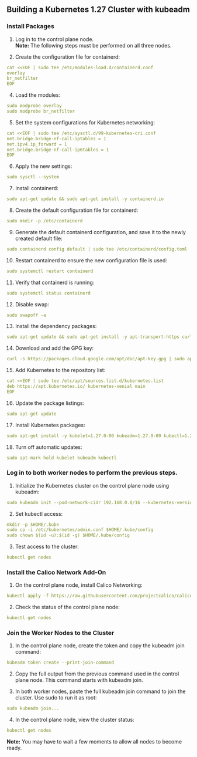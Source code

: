 ## Building a Kubernetes 1.27 Cluster with kubeadm   
   
### Install Packages   
   
1. Log in to the control plane node.   
**Note:** The following steps must be performed on all three nodes.   
   
2. Create the configuration file for containerd:
```yaml 
cat <<EOF | sudo tee /etc/modules-load.d/containerd.conf   
overlay   
br_netfilter   
EOF  
```   
4. Load the modules:   
```yaml 
sudo modprobe overlay   
sudo modprobe br_netfilter   
```
   
5. Set the system configurations for Kubernetes networking:   
```yaml 
cat <<EOF | sudo tee /etc/sysctl.d/99-kubernetes-cri.conf   
net.bridge.bridge-nf-call-iptables = 1   
net.ipv4.ip_forward = 1   
net.bridge.bridge-nf-call-ip6tables = 1   
EOF   
```
   
6. Apply the new settings:   
```yaml 
sudo sysctl --system   
```

7. Install containerd:   
```yaml 
sudo apt-get update && sudo apt-get install -y containerd.io
```

8. Create the default configuration file for containerd:   
```yaml 
sudo mkdir -p /etc/containerd   
```

9. Generate the default containerd configuration, and save it to the newly created default file:   
```yaml
sudo containerd config default | sudo tee /etc/containerd/config.toml   
```

10. Restart containerd to ensure the new configuration file is used:   
```yaml
sudo systemctl restart containerd   
```

11. Verify that containerd is running:   
```yaml
sudo systemctl status containerd   
```
   
12. Disable swap:
```yaml  
sudo swapoff -a  
```
   
13. Install the dependency packages:
```yaml
sudo apt-get update && sudo apt-get install -y apt-transport-https curl
```
   
14. Download and add the GPG key:
```yaml
curl -s https://packages.cloud.google.com/apt/doc/apt-key.gpg | sudo apt-key add -
```
   
15. Add Kubernetes to the repository list:   
```yaml
cat <<EOF | sudo tee /etc/apt/sources.list.d/kubernetes.list   
deb https://apt.kubernetes.io/ kubernetes-xenial main   
EOF
```  
   
16. Update the package listings:   
```yaml
sudo apt-get update
```  
   
17. Install Kubernetes packages:   
```yaml
sudo apt-get install -y kubelet=1.27.0-00 kubeadm=1.27.0-00 kubectl=1.27.0-00
```  
   
18. Turn off automatic updates:   
```yaml
sudo apt-mark hold kubelet kubeadm kubectl
```
   
### Log in to both worker nodes to perform the previous steps.   
   
1. Initialize the Kubernetes cluster on the control plane node using kubeadm:   
```yaml
sudo kubeadm init --pod-network-cidr 192.168.0.0/16 --kubernetes-version 1.27.0   
```

2. Set kubectl access:   
```yaml
mkdir -p $HOME/.kube   
sudo cp -i /etc/kubernetes/admin.conf $HOME/.kube/config   
sudo chown $(id -u):$(id -g) $HOME/.kube/config   
```

3. Test access to the cluster:   
```yaml
kubectl get nodes   
```

### Install the Calico Network Add-On   
1. On the control plane node, install Calico Networking:   
```yaml
kubectl apply -f https://raw.githubusercontent.com/projectcalico/calico/v3.25.0/manifests/calico.yaml   
```

2. Check the status of the control plane node:   
```yaml
kubectl get nodes   
```

### Join the Worker Nodes to the Cluster   
1. In the control plane node, create the token and copy the kubeadm join command:   
```yaml
kubeadm token create --print-join-command   
```
  
2. Copy the full output from the previous command used in the control plane node. This command starts with kubeadm join.   
   
3. In both worker nodes, paste the full kubeadm join command to join the cluster. Use sudo to run it as root:   
```yaml
sudo kubeadm join...   
```

4. In the control plane node, view the cluster status:   
```yaml
kubectl get nodes
```
   
   
**Note:** You may have to wait a few moments to allow all nodes to become ready.   
